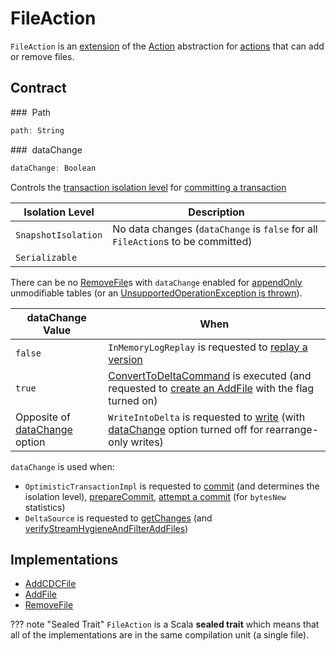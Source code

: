 # FileAction

`FileAction` is an [extension](#contract) of the [Action](Action.md) abstraction for [actions](#implementations) that can add or remove files.

## Contract

### <span id="path"> Path

```scala
path: String
```

### <span id="dataChange"> dataChange

```scala
dataChange: Boolean
```

Controls the [transaction isolation level](IsolationLevel.md) for [committing a transaction](OptimisticTransactionImpl.md#commit)

Isolation Level | Description
----------------|---------
 `SnapshotIsolation` | No data changes (`dataChange` is `false` for all `FileAction`s to be committed)
 `Serializable` | &nbsp;

There can be no [RemoveFile](RemoveFile.md)s with `dataChange` enabled for [appendOnly](DeltaConfigs.md#appendOnly) unmodifiable tables (or an [UnsupportedOperationException is thrown](DeltaLog.md#assertRemovable)).

dataChange Value | When
-----------------|---------
 `false` | `InMemoryLogReplay` is requested to [replay a version](InMemoryLogReplay.md#append)
 `true` | [ConvertToDeltaCommand](commands/ConvertToDeltaCommand.md) is executed (and requested to [create an AddFile](commands/ConvertToDeltaCommand.md#createAddFile) with the flag turned on)
 Opposite of [dataChange](options.md#dataChange) option | `WriteIntoDelta` is requested to [write](commands/WriteIntoDelta.md#write) (with [dataChange](options.md#dataChange) option turned off for rearrange-only writes)

`dataChange` is used when:

* `OptimisticTransactionImpl` is requested to [commit](OptimisticTransactionImpl.md#commit) (and determines the isolation level), [prepareCommit](OptimisticTransactionImpl.md#prepareCommit), [attempt a commit](OptimisticTransactionImpl.md#doCommit) (for `bytesNew` statistics)
* `DeltaSource` is requested to [getChanges](DeltaSource.md#getChanges) (and [verifyStreamHygieneAndFilterAddFiles](DeltaSource.md#verifyStreamHygieneAndFilterAddFiles))

## Implementations

* [AddCDCFile](AddCDCFile.md)
* [AddFile](AddFile.md)
* [RemoveFile](RemoveFile.md)

??? note "Sealed Trait"
    `FileAction` is a Scala **sealed trait** which means that all of the implementations are in the same compilation unit (a single file).

